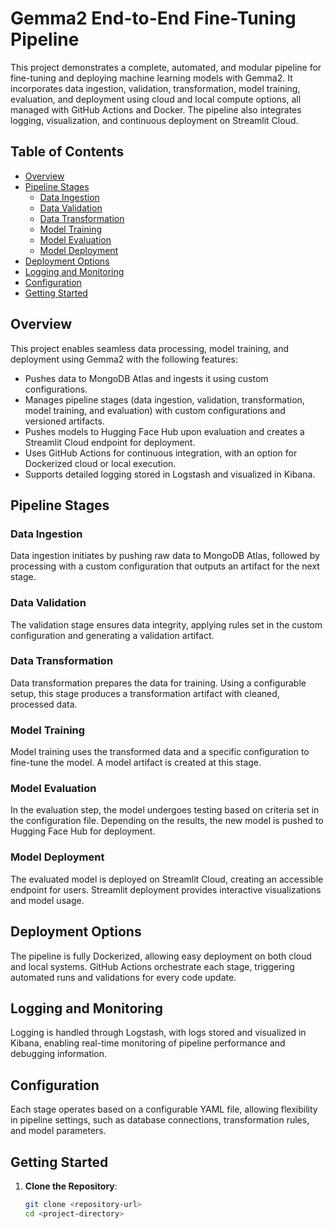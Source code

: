 # Gemma2 End-to-End Fine-Tuning Pipeline

This project demonstrates a complete, automated, and modular pipeline for fine-tuning and deploying machine learning models with Gemma2. It incorporates data ingestion, validation, transformation, model training, evaluation, and deployment using cloud and local compute options, all managed with GitHub Actions and Docker. The pipeline also integrates logging, visualization, and continuous deployment on Streamlit Cloud.

## Table of Contents
- [Overview](#overview)
- [Pipeline Stages](#pipeline-stages)
  - [Data Ingestion](#data-ingestion)
  - [Data Validation](#data-validation)
  - [Data Transformation](#data-transformation)
  - [Model Training](#model-training)
  - [Model Evaluation](#model-evaluation)
  - [Model Deployment](#model-deployment)
- [Deployment Options](#deployment-options)
- [Logging and Monitoring](#logging-and-monitoring)
- [Configuration](#configuration)
- [Getting Started](#getting-started)

## Overview
This project enables seamless data processing, model training, and deployment using Gemma2 with the following features:
- Pushes data to MongoDB Atlas and ingests it using custom configurations.
- Manages pipeline stages (data ingestion, validation, transformation, model training, and evaluation) with custom configurations and versioned artifacts.
- Pushes models to Hugging Face Hub upon evaluation and creates a Streamlit Cloud endpoint for deployment.
- Uses GitHub Actions for continuous integration, with an option for Dockerized cloud or local execution.
- Supports detailed logging stored in Logstash and visualized in Kibana.

## Pipeline Stages

### Data Ingestion
Data ingestion initiates by pushing raw data to MongoDB Atlas, followed by processing with a custom configuration that outputs an artifact for the next stage.

### Data Validation
The validation stage ensures data integrity, applying rules set in the custom configuration and generating a validation artifact.

### Data Transformation
Data transformation prepares the data for training. Using a configurable setup, this stage produces a transformation artifact with cleaned, processed data.

### Model Training
Model training uses the transformed data and a specific configuration to fine-tune the model. A model artifact is created at this stage.

### Model Evaluation
In the evaluation step, the model undergoes testing based on criteria set in the configuration file. Depending on the results, the new model is pushed to Hugging Face Hub for deployment.

### Model Deployment
The evaluated model is deployed on Streamlit Cloud, creating an accessible endpoint for users. Streamlit deployment provides interactive visualizations and model usage.

## Deployment Options
The pipeline is fully Dockerized, allowing easy deployment on both cloud and local systems. GitHub Actions orchestrate each stage, triggering automated runs and validations for every code update.

## Logging and Monitoring
Logging is handled through Logstash, with logs stored and visualized in Kibana, enabling real-time monitoring of pipeline performance and debugging information.

## Configuration
Each stage operates based on a configurable YAML file, allowing flexibility in pipeline settings, such as database connections, transformation rules, and model parameters. 

## Getting Started
1. **Clone the Repository**: 
   ```bash
   git clone <repository-url>
   cd <project-directory>
